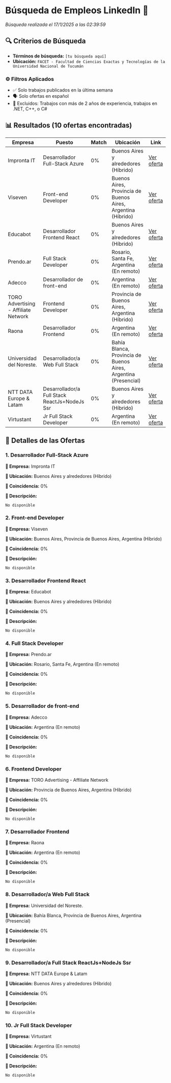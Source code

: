 # Búsqueda de Empleos LinkedIn 🚀

*Búsqueda realizada el 17/1/2025 a las 02:39:59*

## 🔍 Criterios de Búsqueda

- **Términos de búsqueda:** `[tu búsqueda aquí]`
- **Ubicación:** `FACET - Facultad de Ciencias Exactas y Tecnologías de la Universidad Nacional de Tucumán`

### ⚙️ Filtros Aplicados

- ✅ Solo trabajos publicados en la última semana
- 🗣️ Solo ofertas en español
- 🚫 Excluidos: Trabajos con más de 2 años de experiencia, trabajos en .NET, C++, o C#

## 📊 Resultados (10 ofertas encontradas)

| Empresa | Puesto | Match | Ubicación | Link |
|---------|--------|-------|-----------|------|
| Impronta IT | Desarrollador Full-Stack Azure | 0% | Buenos Aires y alrededores (Híbrido) | [Ver oferta](https://www.linkedin.com/jobs/view/4125106954/?trk=flagship3_search_srp_jobs) |
| Viseven | Front-end Developer | 0% | Buenos Aires, Provincia de Buenos Aires, Argentina (Híbrido) | [Ver oferta](https://www.linkedin.com/jobs/view/4099125984/?trk=flagship3_search_srp_jobs) |
| Educabot | Desarrollador Frontend React | 0% | Buenos Aires y alrededores (Híbrido) | [Ver oferta](https://www.linkedin.com/jobs/view/4109376334/?trk=flagship3_search_srp_jobs) |
| Prendo.ar | Full Stack Developer | 0% | Rosario, Santa Fe, Argentina (En remoto) | [Ver oferta](https://www.linkedin.com/jobs/view/4044064305/?trk=flagship3_search_srp_jobs) |
| Adecco | Desarrollador de front-end | 0% | Argentina (En remoto) | [Ver oferta](https://www.linkedin.com/jobs/view/4123851260/?trk=flagship3_search_srp_jobs) |
| TORO Advertising - Affiliate Network | Frontend Developer | 0% | Provincia de Buenos Aires, Argentina (Híbrido) | [Ver oferta](https://www.linkedin.com/jobs/view/4092540023/?trk=flagship3_search_srp_jobs) |
| Raona | Desarrollador Frontend | 0% | Argentina (En remoto) | [Ver oferta](https://www.linkedin.com/jobs/view/4121349641/?trk=flagship3_search_srp_jobs) |
| Universidad del Noreste. | Desarrollador/a Web Full Stack | 0% | Bahía Blanca, Provincia de Buenos Aires, Argentina (Presencial) | [Ver oferta](https://www.linkedin.com/jobs/view/4127588610/?eBP=NON_CHARGEABLE_CHANNEL&refId=kgPcagEI%2FmIxpOi%2BkRSBjg%3D%3D&trackingId=%2FychnpsagoghP4bjLI3r3A%3D%3D&trk=flagship3_search_srp_jobs) |
| NTT DATA Europe & Latam | Desarrollador/a Full Stack ReactJs+NodeJs Ssr | 0% | Buenos Aires y alrededores (Híbrido) | [Ver oferta](https://www.linkedin.com/jobs/view/4084462263/?eBP=NON_CHARGEABLE_CHANNEL&refId=kgPcagEI%2FmIxpOi%2BkRSBjg%3D%3D&trackingId=Abhhzhsw201hNUATv%2FxGcg%3D%3D&trk=flagship3_search_srp_jobs) |
| Virtustant | Jr Full Stack Developer | 0% | Argentina (En remoto) | [Ver oferta](https://www.linkedin.com/jobs/view/4124617021/?eBP=NON_CHARGEABLE_CHANNEL&refId=kgPcagEI%2FmIxpOi%2BkRSBjg%3D%3D&trackingId=43Gdz%2BQ%2FG6w3tmAEPxu2xw%3D%3D&trk=flagship3_search_srp_jobs) |

## 📝 Detalles de las Ofertas

### 1. Desarrollador Full-Stack Azure

**🏢 Empresa:** Impronta IT

**📍 Ubicación:** Buenos Aires y alrededores (Híbrido)

**🎯 Coincidencia:** 0%

**📄 Descripción:**

```
No disponible
```

### 2. Front-end Developer

**🏢 Empresa:** Viseven

**📍 Ubicación:** Buenos Aires, Provincia de Buenos Aires, Argentina (Híbrido)

**🎯 Coincidencia:** 0%

**📄 Descripción:**

```
No disponible
```

### 3. Desarrollador Frontend React

**🏢 Empresa:** Educabot

**📍 Ubicación:** Buenos Aires y alrededores (Híbrido)

**🎯 Coincidencia:** 0%

**📄 Descripción:**

```
No disponible
```

### 4. Full Stack Developer

**🏢 Empresa:** Prendo.ar

**📍 Ubicación:** Rosario, Santa Fe, Argentina (En remoto)

**🎯 Coincidencia:** 0%

**📄 Descripción:**

```
No disponible
```

### 5. Desarrollador de front-end

**🏢 Empresa:** Adecco

**📍 Ubicación:** Argentina (En remoto)

**🎯 Coincidencia:** 0%

**📄 Descripción:**

```
No disponible
```

### 6. Frontend Developer

**🏢 Empresa:** TORO Advertising - Affiliate Network

**📍 Ubicación:** Provincia de Buenos Aires, Argentina (Híbrido)

**🎯 Coincidencia:** 0%

**📄 Descripción:**

```
No disponible
```

### 7. Desarrollador Frontend

**🏢 Empresa:** Raona

**📍 Ubicación:** Argentina (En remoto)

**🎯 Coincidencia:** 0%

**📄 Descripción:**

```
No disponible
```

### 8. Desarrollador/a Web Full Stack

**🏢 Empresa:** Universidad del Noreste.

**📍 Ubicación:** Bahía Blanca, Provincia de Buenos Aires, Argentina (Presencial)

**🎯 Coincidencia:** 0%

**📄 Descripción:**

```
No disponible
```

### 9. Desarrollador/a Full Stack ReactJs+NodeJs Ssr

**🏢 Empresa:** NTT DATA Europe & Latam

**📍 Ubicación:** Buenos Aires y alrededores (Híbrido)

**🎯 Coincidencia:** 0%

**📄 Descripción:**

```
No disponible
```

### 10. Jr Full Stack Developer

**🏢 Empresa:** Virtustant

**📍 Ubicación:** Argentina (En remoto)

**🎯 Coincidencia:** 0%

**📄 Descripción:**

```
No disponible
```

